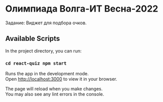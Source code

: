 
# Олимпиада Волга-ИТ Весна-2022
Задание: Виджет для подбора очков.

## Available Scripts

In the project directory, you can run:

### `cd react-quiz npm start`

Runs the app in the development mode.\
Open [http://localhost:3000](http://localhost:3000) to view it in your browser.

The page will reload when you make changes.\
You may also see any lint errors in the console.


